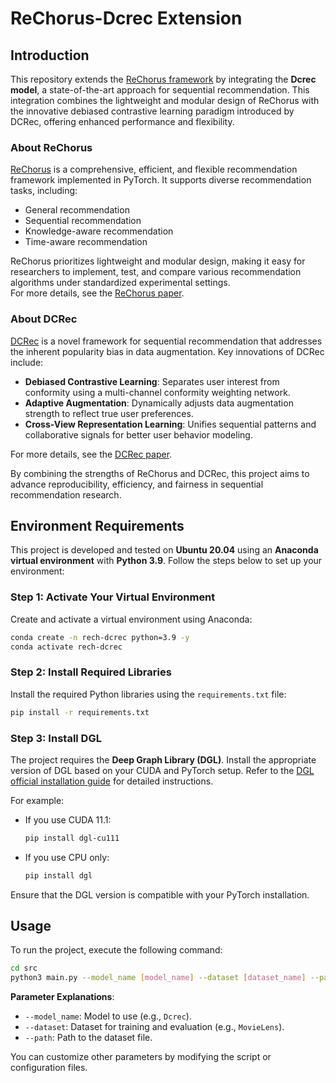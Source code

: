 # ReChorus-Dcrec Extension

## Introduction

This repository extends the [ReChorus framework](https://github.com/THUwangcy/ReChorus) by integrating the **Dcrec model**, a state-of-the-art approach for sequential recommendation. This integration combines the lightweight and modular design of ReChorus with the innovative debiased contrastive learning paradigm introduced by DCRec, offering enhanced performance and flexibility.

### About ReChorus
[ReChorus](https://github.com/THUwangcy/ReChorus) is a comprehensive, efficient, and flexible recommendation framework implemented in PyTorch. It supports diverse recommendation tasks, including:
- General recommendation
- Sequential recommendation
- Knowledge-aware recommendation
- Time-aware recommendation  

ReChorus prioritizes lightweight and modular design, making it easy for researchers to implement, test, and compare various recommendation algorithms under standardized experimental settings.  
For more details, see the [ReChorus paper](https://jos.org.cn/jos/article/abstract/6473?st=article_issue).

### About DCRec
[DCRec](https://github.com/HKUDS/DCRec) is a novel framework for sequential recommendation that addresses the inherent popularity bias in data augmentation. Key innovations of DCRec include:
- **Debiased Contrastive Learning**: Separates user interest from conformity using a multi-channel conformity weighting network.
- **Adaptive Augmentation**: Dynamically adjusts data augmentation strength to reflect true user preferences.
- **Cross-View Representation Learning**: Unifies sequential patterns and collaborative signals for better user behavior modeling.  

For more details, see the [DCRec paper](https://arxiv.org/abs/2303.11780).

By combining the strengths of ReChorus and DCRec, this project aims to advance reproducibility, efficiency, and fairness in sequential recommendation research.

## Environment Requirements

This project is developed and tested on **Ubuntu 20.04** using an **Anaconda virtual environment** with **Python 3.9**. Follow the steps below to set up your environment:

### Step 1: Activate Your Virtual Environment
Create and activate a virtual environment using Anaconda:
```bash
conda create -n rech-dcrec python=3.9 -y
conda activate rech-dcrec
```

### Step 2: Install Required Libraries
Install the required Python libraries using the `requirements.txt` file:
```bash
pip install -r requirements.txt
```

### Step 3: Install DGL
The project requires the **Deep Graph Library (DGL)**. Install the appropriate version of DGL based on your CUDA and PyTorch setup. Refer to the [DGL official installation guide](https://www.dgl.ai/pages/start.html) for detailed instructions.

For example:
- If you use CUDA 11.1:
  ```bash
  pip install dgl-cu111
  ```
  
- If you use CPU only:
  ```bash
  pip install dgl
  ```

Ensure that the DGL version is compatible with your PyTorch installation.

## Usage

To run the project, execute the following command:
```bash
cd src
python3 main.py --model_name [model_name] --dataset [dataset_name] --path [path_to_dataset]
```

**Parameter Explanations**:
- `--model_name`: Model to use (e.g., `Dcrec`).
- `--dataset`: Dataset for training and evaluation (e.g., `MovieLens`).
- `--path`: Path to the dataset file.

You can customize other parameters by modifying the script or configuration files.
